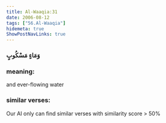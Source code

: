 ```yaml
---
title: Al-Waaqia:31
date: 2006-08-12
tags: ["56.Al-Waaqia"]
hidemeta: true 
ShowPostNavLinks: true 
---
```

### وَمَاءٍ مَسْكُوبٍ
### meaning: 
and ever-flowing water
### similar verses: 

Our AI only can find similar verses with similarity score > 50% 




